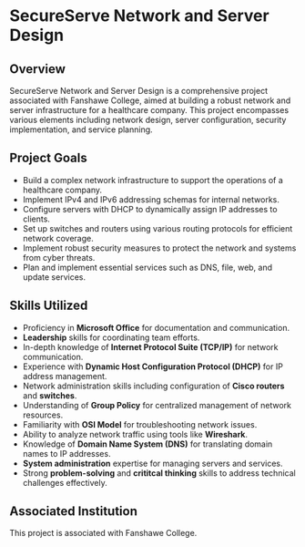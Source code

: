 # SecureServe Network and Server Design

## Overview
SecureServe Network and Server Design is a comprehensive project associated with Fanshawe College, aimed at building a robust network and server infrastructure for a healthcare company. This project encompasses various elements including network design, server configuration, security implementation, and service planning.

## Project Goals
- Build a complex network infrastructure to support the operations of a healthcare company.
- Implement IPv4 and IPv6 addressing schemas for internal networks.
- Configure servers with DHCP to dynamically assign IP addresses to clients.
- Set up switches and routers using various routing protocols for efficient network coverage.
- Implement robust security measures to protect the network and systems from cyber threats.
- Plan and implement essential services such as DNS, file, web, and update services.

## Skills Utilized
- Proficiency in **Microsoft Office** for documentation and communication.
- **Leadership** skills for coordinating team efforts.
- In-depth knowledge of **Internet Protocol Suite (TCP/IP)** for network communication.
- Experience with **Dynamic Host Configuration Protocol (DHCP)** for IP address management.
- Network administration skills including configuration of **Cisco routers** and **switches**.
- Understanding of **Group Policy** for centralized management of network resources.
- Familiarity with **OSI Model** for troubleshooting network issues.
- Ability to analyze network traffic using tools like **Wireshark**.
- Knowledge of **Domain Name System (DNS)** for translating domain names to IP addresses.
- **System administration** expertise for managing servers and services.
- Strong **problem-solving** and **crititcal thinking** skills to address technical challenges effectively.

## Associated Institution
This project is associated with Fanshawe College.
